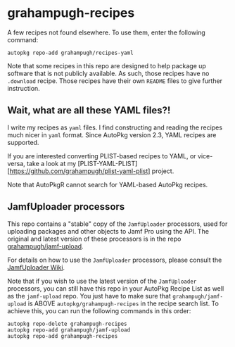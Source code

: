 # grahampugh-recipes

A few recipes not found elsewhere. To use them, enter the following command:

    autopkg repo-add grahampugh/recipes-yaml

Note that some recipes in this repo are designed to help package up software that is not publicly available. As such, those recipes have no `.download` recipe. Those recipes have their own `README` files to give further instruction.

## Wait, what are all these YAML files?!

I write my recipes as `yaml` files. I find constructing and reading the recipes much nicer in `yaml` format. Since AutoPkg version 2.3, YAML recipes are supported.

If you are interested converting PLIST-based recipes to YAML, or vice-versa, take a look at my [PLIST-YAML-PLIST][https://github.com/grahampugh/plist-yaml-plist] project. 

Note that AutoPkgR cannot search for YAML-based AutoPkg recipes.

## JamfUploader processors

This repo contains a "stable" copy of the `JamfUploader` processors, used for uploading packages and other objects to Jamf Pro using the API. The original and latest version of these processors is in the repo [grahampugh/jamf-upload](https://github.com/grahampugh/jamf-upload). 

For details on how to use the `JamfUploader` processors, please consult the [JamfUploader Wiki](https://github.com/grahampugh/jamf-upload/wiki).

Note that if you wish to use the latest version of the `JamfUploader` processors, you can still have this repo in your AutoPkg Recipe List as well as the `jamf-upload` repo. You just have to make sure that `grahampugh/jamf-upload` is ABOVE `autopkg/grahampugh-recipes` in the recipe search list. To achieve this, you can run the following commands in this order:

    autopkg repo-delete grahampugh-recipes
    autopkg repo-add grahampugh/jamf-upload
    autopkg repo-add grahampugh-recipes
